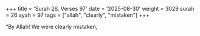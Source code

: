 +++
title = 'Surah 26, Verses 97'
date = '2025-08-30'
weight = 3029
surah = 26
ayah = 97
tags = ["allah", "clearly", "mistaken"]
+++

“By Allah! We were clearly mistaken,
